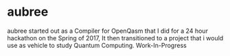# aubree
aubree started out as a Compiler for OpenQasm that I did for a 24 hour hackathon on the  Spring of 2017, It then transitioned to a project that i would use as vehicle to study Quantum Computing.
Work-In-Progress
